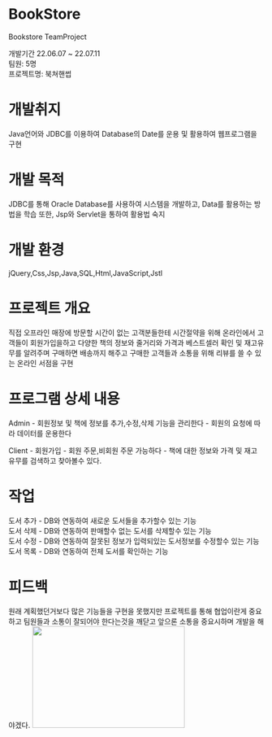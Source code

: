 # BookStore
Bookstore TeamProject

개발기간 22.06.07 ~ 22.07.11<br>
팀원: 5명<br>
프로젝트명: 북쳐핸썹

# 개발취지
Java언어와 JDBC를 이용하여 Database의 Date를 운용 및 활용하여 웹프로그램을 구현

# 개발 목적
JDBC를 통해 Oracle Database를 사용하여 시스템을 개발하고, Data를 활용하는 방법을 학습
또한, Jsp와 Servlet을 통하여 활용법 숙지

# 개발 환경
jQuery,Css,Jsp,Java,SQL,Html,JavaScript,Jstl

# 프로젝트 개요
직접 오프라인 매장에 방문할 시간이 없는 고객분들한테 시간절약을 위해 온라인에서 고객들이 회원가입을하고 다양한 책의 정보와 줄거리와 가격과 베스트셀러 확인 및 재고유무를 알려주며 구매하면 배송까지 해주고 구매한 고객들과 소통을 위해 리뷰를 쓸 수 있는 온라인 서점을 구현

# 프로그램 상세 내용
Admin - 회원정보 및 책에 정보를 추가,수정,삭제 기능을 관리한다
      - 회원의 요청에 따라 데이터를 운용한다
      
Client - 회원가입
       - 회원 주문,비회원 주문 가능하다
       - 책에 대한 정보와 가격 및 재고 유무를 검색하고 찾아볼수 있다.
       
# 작업
도서 추가 - DB와 연동하여 새로운 도서들을 추가할수 있는 기능<br>
도서 삭제 - DB와 연동하여 판매할수 없는 도서를 삭제할수 있는 기능<br>
도서 수정 - DB와 연동하여 잘못된 정보가 입력되있는 도서정보를 수정할수 있는 기능<br>
도서 목록 - DB와 연동하여 전체 도서를 확인하는 기능

# 피드백
원래 계획했던거보다 많은 기능들을 구현을 못했지만 프로젝트를 통해 협업이란게 중요하고 팀원들과 소통이 잘되어야 한다는것을 깨닫고 앞으론 소통을 중요시하며 개발을 해야겠다.
<img src="https://user-images.githubusercontent.com/97242213/220323929-7ba3383b-a99e-46e0-8fc8-8e3a873669a5.png" width="300" height="200">
